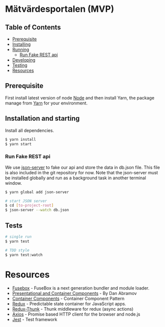 # Mätvärdesportalen (MVP)

## Table of Contents
* [Prerequisite](#prerequisite)
* [Installing](#installation)
* [Running](#running-the-app)
  * [Run Fake REST api](#fake-api)
* [Developing](#developing)
* [Testing](#testing)
* [Resources](#resources)

## Prerequisite
First install latest version of node [Node](https://nodejs.org/en/) and then install Yarn, the package manage from 
[Yarn](https://yarnpkg.com/en/docs/install) for your environment.

## Installation and starting
Install all dependencies.

```bash
$ yarn install
$ yarn start
```

### Run Fake REST api 
We use [json-server](https://github.com/typicode/json-server) to fake our api and store the data in db.json file. 
This file is also included in the git repository for now. Note that the json-server must be installed globally and 
run as a background task in another terminal window.

```bash
$ yarn global add json-server 

# start JSON server
$ cd [to-project-root]
$ json-server --watch db.json
```


## Tests

```bash
# single run
$ yarn test 

# TDD style
$ yarn test:watch
```

# Resources

* [Fusebox](http://fuse-box.org/) - FuseBox is a next generation bundler and module loader.
* [Presentational and Container Components](https://medium.com/@dan_abramov/smart-and-dumb-components-7ca2f9a7c7d0) - By Dan Abramov
* [Container Components](https://medium.com/@learnreact/container-components-c0e67432e005) - Container Component Pattern
* [Redux](http://redux.js.org/) - Predictable state container for JavaScript apps.
* [Redux-Thunk](https://github.com/gaearon/redux-thunk) - Thunk middleware for redux (async actions)
* [Axios](https://github.com/mzabriskie/axios) - Promise based HTTP client for the browser and node.js
* [Jest](https://github.com/kulshekhar/ts-jest) - Test framework
